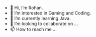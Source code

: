 - 👋 Hi, I’m Rohan.
- 👀 I’m interested in Gaming and Coding.
- 🌱 I’m currently learning Java.
- 💞️ I’m looking to collaborate on ...
- 📫 How to reach me ...

<!---
RoNzzzz/RoNzzzz is a ✨ special ✨ repository because its `README.md` (this file) appears on your GitHub profile.
You can click the Preview link to take a look at your changes.
--->
